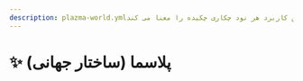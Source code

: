 ```yaml
---
description: plazma-world.ymlی این کاربرد هر نود چکاری چکیده را معنا می کند.
---
```


# ✨ پلاسما (ساختار جهانی)
